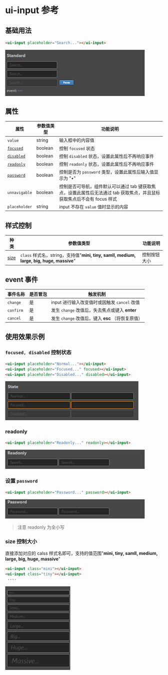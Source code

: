 # ui-input 参考

## 基础用法

```html
<ui-input placeholder="Search..."></ui-input>
```
    
![img](ui-kit/ui-input.gif)

## 属性
属性  | 参数值类型 | 功能说明
------|--------------|-------------  
`value`| string | 输入框中的内容值
[`focused`](#`focused,-disabled`-控制状态)| boolean | 控制 `focused` 状态 
[`disabled`](#`focused,-disabled`-控制状态)| boolean | 控制 `disabled` 状态，设置此属性后不再响应事件
[`readonly`](#readonly)| boolean | 控制 `readonly` 状态，设置此属性后不再响应事件
[`password`](#设置-password)| boolean | 控制是否为 `password` 类型，设置此属性后输入值显示为 "•"
`unnavigable`| boolean | 控制是否可导航，组件默认可以通过 tab 键获取焦点，设置此属性后无法通过 tab 获取焦点，并且鼠标获取焦点后不会有 focus 样式
`placeholder`| string | input 不存在 `value` 值时显示的内容

## 样式控制
种类              | 参数值类型 | 功能说明
----------------|-----------|-------------
[size](#size-控制大小)      | `class` 样式名，string，支持值"**mini, tiny, samll, medium, large, big, huge, massive**" | 控制按钮大小

## event 事件
事件名称|是否冒泡|触发机制
-------|-------|--------
`change` |是|input 进行输入改变值时或因触发 `cancel` 改值
`confirm` |是|发生 `change` 改值后，失去焦点或键入 **enter**
`cancel` |是|发生 `change` 改值后，键入 **esc** （将恢复原值）

## 使用效果示例

### `focused, disabled` 控制状态
```html
<ui-input placeholder="Normal..."></ui-input>
<ui-input placeholder="Focused..." focused></ui-input>
<ui-input placeholder="Disabled..." disabled></ui-input>
```
    
![img](ui-kit/ui-input-state.png)

### readonly
```html
<ui-input placeholder="Readonly..." readonly></ui-input>
```
   
![img](ui-kit/ui-input-readonly.gif)

### 设置 `password`
```html
<ui-input placeholder="Password..." password></ui-input>
```
   
![img](ui-kit/ui-input-password.gif)
> 注意 readonly 为全小写

### size 控制大小
直接添加对应的 calss 样式名即可，支持的值范围"**mini, tiny, samll, medium, large, big, huge, massive**"
```html
<ui-input class="mini"></ui-input>
<ui-input class="tiny"></ui-input>
 ····
```
![img](ui-kit/ui-input-size.png)